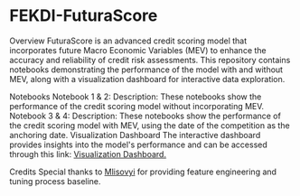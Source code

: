 # FEKDI-FuturaScore
Overview
FuturaScore is an advanced credit scoring model that incorporates future Macro Economic Variables (MEV) to enhance the accuracy and reliability of credit risk assessments. This repository contains notebooks demonstrating the performance of the model with and without MEV, along with a visualization dashboard for interactive data exploration.

Notebooks
Notebook 1 & 2:
Description: These notebooks show the performance of the credit scoring model without incorporating MEV.
Notebook 3 & 4:
Description: These notebooks show the performance of the credit scoring model with MEV, using the date of the competition as the anchoring date.
Visualization Dashboard
The interactive dashboard provides insights into the model's performance and can be accessed through this link: [Visualization Dashboard.](https://public.tableau.com/app/profile/sandy5872/viz/CreditScoringDashboard/CreditScoringDashboard)

Credits
Special thanks to [Mlisovyi](https://www.kaggle.com/code/mlisovyi/lightgbm-hyperparameter-optimisation-lb-0-761) for providing feature engineering and tuning process baseline.
